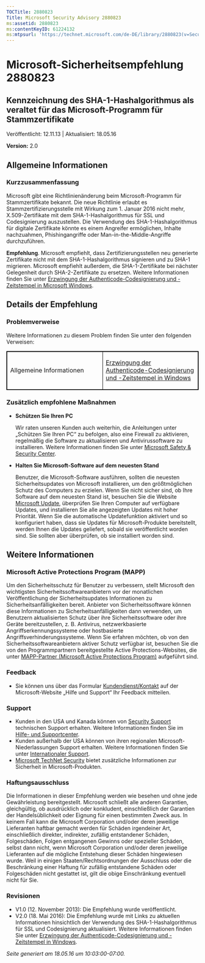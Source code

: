 ```yaml
---
TOCTitle: 2880823
Title: Microsoft Security Advisory 2880823
ms:assetid: 2880823
ms:contentKeyID: 61224132
ms:mtpsurl: 'https://technet.microsoft.com/de-DE/library/2880823(v=Security.10)'
---
```


Microsoft-Sicherheitsempfehlung 2880823
=======================================

Kennzeichnung des SHA-1-Hashalgorithmus als veraltet für das Microsoft-Programm für Stammzertifikate
----------------------------------------------------------------------------------------------------

Veröffentlicht: 12.11.13 | Aktualisiert: 18.05.16

**Version:** 2.0

Allgemeine Informationen
------------------------

### Kurzzusammenfassung

Microsoft gibt eine Richtlinienänderung beim Microsoft-Programm für Stammzertifikate bekannt. Die neue Richtlinie erlaubt es Stammzertifizierungsstelle mit Wirkung zum 1. Januar 2016 nicht mehr, X.509-Zertifikate mit dem SHA-1-Hashalgorithmus für SSL und Codesignierung auszustellen. Die Verwendung des SHA-1-Hashalgorithmus für digitale Zertifikate könnte es einem Angreifer ermöglichen, Inhalte nachzuahmen, Phishingangriffe oder Man-in-the-Middle-Angriffe durchzuführen.

**Empfehlung**. Microsoft empfiehlt, dass Zertifizierungsstellen neu generierte Zertifikate nicht mit dem SHA-1-Hashalgorithmus signieren und zu SHA-1 migrieren. Microsoft empfiehlt außerdem, die SHA-1-Zertifikate bei nächster Gelegenheit durch SHA-2-Zertifikate zu ersetzen. Weitere Informationen finden Sie unter [Erzwingung der Authenticode-Codesignierung und -Zeitstempel in Microsoft Windows](http://aka.ms/sha1).

Details der Empfehlung
----------------------

<span id="sectionToggle0"></span>
### Problemverweise

Weitere Informationen zu diesem Problem finden Sie unter den folgenden Verweisen:

<p> </p>
<table style="border:1px solid black;">
<colgroup>
<col width="50%" />
<col width="50%" />
</colgroup>
<tbody>
<tr class="odd">
<td style="border:1px solid black;"><p>Allgemeine Informationen</p></td>
<td style="border:1px solid black;"><p><a href="http://aka.ms/sha1">Erzwingung der Authenticode-Codesignierung und -Zeitstempel in Windows</a></p></td>
</tr>
</tbody>
</table>
  
### Zusätzlich empfohlene Maßnahmen
  
-   **Schützen Sie Ihren PC**
  
    Wir raten unseren Kunden auch weiterhin, die Anleitungen unter „Schützen Sie Ihren PC“ zu befolgen, also eine Firewall zu aktivieren, regelmäßig die Software zu aktualisieren und Antivirussoftware zu installieren. Weitere Informationen finden Sie unter [Microsoft Safety & Security Center](http://www.microsoft.com/de-de/security/default.aspx).
  
-   **Halten Sie Microsoft-Software auf dem neuesten Stand**
  
    Benutzer, die Microsoft-Software ausführen, sollten die neuesten Sicherheitsupdates von Microsoft installieren, um den größtmöglichen Schutz des Computers zu erzielen. Wenn Sie nicht sicher sind, ob Ihre Software auf dem neuesten Stand ist, besuchen Sie die Website [Microsoft Update](http://update.microsoft.com/microsoftupdate/v6/vistadefault.aspx?ln=de-de), überprüfen Sie Ihren Computer auf verfügbare Updates, und installieren Sie alle angezeigten Updates mit hoher Priorität. Wenn Sie die automatische Updatefunktion aktiviert und so konfiguriert haben, dass sie Updates für Microsoft-Produkte bereitstellt, werden Ihnen die Updates geliefert, sobald sie veröffentlicht worden sind. Sie sollten aber überprüfen, ob sie installiert worden sind.
  
Weitere Informationen  
---------------------
  
<span id="sectionToggle1"></span>
### Microsoft Active Protections Program (MAPP)
  
Um den Sicherheitsschutz für Benutzer zu verbessern, stellt Microsoft den wichtigsten Sicherheitssoftwareanbietern vor der monatlichen Veröffentlichung der Sicherheitsupdates Informationen zu Sicherheitsanfälligkeiten bereit. Anbieter von Sicherheitssoftware können diese Informationen zu Sicherheitsanfälligkeiten dann verwenden, um Benutzern aktualisierten Schutz über ihre Sicherheitssoftware oder ihre Geräte bereitzustellen, z. B. Antivirus, netzwerkbasierte Angriffserkennungssysteme oder hostbasierte Angriffsverhinderungssysteme. Wenn Sie erfahren möchten, ob von den Sicherheitssoftwareanbietern aktiver Schutz verfügbar ist, besuchen Sie die von den Programmpartnern bereitgestellte Active Protections-Websites, die unter [MAPP-Partner (Microsoft Active Protections Program)](http://technet.microsoft.com/de-de/security/dn467918) aufgeführt sind.
  
### Feedback
  
-   Sie können uns über das Formular [Kundendienst/Kontakt](http://support.microsoft.com/kb/?scid=sw;en;1257&amp;showpage=1&amp;ws=technet&amp;sd=tech) auf der Microsoft-Website „Hilfe und Support“ Ihr Feedback mitteilen.
  
### Support
  
-   Kunden in den USA und Kanada können von [Security Support](https://consumersecuritysupport.microsoft.com/default.aspx?mkt=de-de) technischen Support erhalten. Weitere Informationen finden Sie im [Hilfe- und Supportcenter](https://support.microsoft.com/de-de).  
-   Kunden außerhalb der USA können von ihren regionalen Microsoft-Niederlassungen Support erhalten. Weitere Informationen finden Sie unter [Internationaler Support](https://support2.microsoft.com/de-de/common/international.aspx).  
-   [Microsoft TechNet Security](http://technet.microsoft.com/de-de/security/default.aspx) bietet zusätzliche Informationen zur Sicherheit in Microsoft-Produkten.
  
### Haftungsausschluss
  
Die Informationen in dieser Empfehlung werden wie besehen und ohne jede Gewährleistung bereitgestellt. Microsoft schließt alle anderen Garantien, gleichgültig, ob ausdrücklich oder konkludent, einschließlich der Garantien der Handelsüblichkeit oder Eignung für einen bestimmten Zweck aus. In keinem Fall kann die Microsoft Corporation und/oder deren jeweilige Lieferanten haftbar gemacht werden für Schäden irgendeiner Art, einschließlich direkter, indirekter, zufällig entstandener Schäden, Folgeschäden, Folgen entgangenen Gewinns oder spezieller Schäden, selbst dann nicht, wenn Microsoft Corporation und/oder deren jeweilige Lieferanten auf die mögliche Entstehung dieser Schäden hingewiesen wurde. Weil in einigen Staaten/Rechtsordnungen der Ausschluss oder die Beschränkung einer Haftung für zufällig entstandene Schäden oder Folgeschäden nicht gestattet ist, gilt die obige Einschränkung eventuell nicht für Sie.
  
### Revisionen
  
-   V1.0 (12. November 2013): Die Empfehlung wurde veröffentlicht.  
-   V2.0 (18. Mai 2016): Die Empfehlung wurde mit Links zu aktuellen Informationen hinsichtlich der Verwendung des SHA-1-Hashalgorithmus für SSL und Codesignierung aktualisiert. Weitere Informationen finden Sie unter [Erzwingung der Authenticode-Codesignierung und -Zeitstempel in Windows](http://aka.ms/sha1).
  
*Seite generiert am 18.05.16 um 10:03:00-07:00.*
